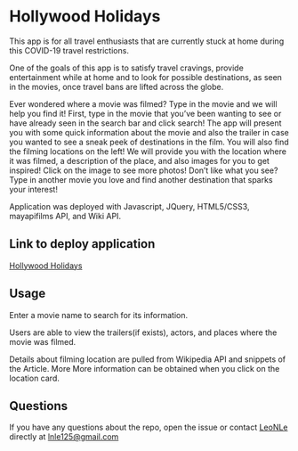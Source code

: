 # Hollywood Holidays
This app is for all travel enthusiasts that are currently stuck at home during this COVID-19 travel restrictions.

One of the goals of this app is to satisfy travel cravings, provide entertainment while at home and to look for possible destinations, as seen in the movies, once travel bans are lifted across the globe.

Ever wondered where a movie was filmed? Type in the movie and we will help you find it! First, type in the movie that you’ve been wanting to see or have already seen in the search bar and click search! The app will present you with some quick information about the movie and also the trailer in case you wanted to see a sneak peek of destinations in the film. You will also find the filming locations on the left! We will provide you with the location where it was filmed, a description of the place, and also images for you to get inspired! Click on the image to see more photos! Don’t like what you see? Type in another movie you love and find another destination that sparks your interest!

Application was deployed with Javascript, JQuery, HTML5/CSS3, mayapifilms API, and Wiki API.

## Link to deploy application
[Hollywood Holidays](https://leonle.github.io/Hollywood-Holidays/)


## Usage

Enter a movie name to search for its information.

Users are able to view the trailers(if exists), actors, and places where the movie was filmed.

Details about filming location are pulled from Wikipedia API and snippets of the Article.  More 
More information can be obtained when you click on the location card.

## Questions 
If you have any questions about the repo, open the issue or contact [LeoNLe](https://github.com/leoNle) directly at lnle125@gmail.com




